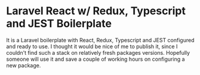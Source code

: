 # Laravel React w/ Redux, Typescript and JEST Boilerplate

It is a Laravel boilerplate with React, Redux, Typescript and JEST configured and ready to use. I thought it would be nice of me to publish it, since I couldn't find such a stack on relatively fresh packages versions. Hopefully someone will use it and save a couple of working hours on configuring a new package.
